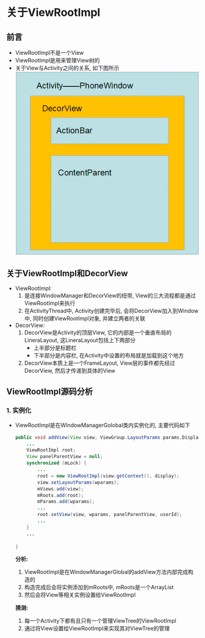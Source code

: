 # 关于ViewRootImpl

## 前言
* ViewRootImpl不是一个View
* ViewRootImpl是用来管理View树的
* 关于View与Activity之间的关系, 如下图所示
![关于View与Activity的关系](./关于ViewRootImpl/View与Activity的关系.png)

## 关于ViewRootImpl和DecorView
* ViewRootImpl: 
    1. 是连接WindowManager和DecorView的纽带, View的三大流程都是通过ViewRootImpl来执行
    2. 在ActivityThread中, Activity创建完毕后, 会将DecorView加入到Window中, 同时创建ViewRootImpl对象, 并建立两者的关联
* DecorView:
    1. DecorView是Activity的顶层View, 它的内部是一个垂直布局的LineraLayout, 这LineraLayout包括上下两部分
        * 上半部分是标题栏
        * 下半部分是内容栏, 在Activity中设置的布局就是加载到这个地方
    2. DecorView本质上是一个FrameLayout, View层的事件都先经过DecorView, 然后才传递到具体的View

## ViewRootImpl源码分析

### 1. 实例化
* ViewRootImpl是在WIndowManagerGolobal类内实例化的, 主要代码如下
    ```java
    public void addView(View view, ViewGroup.LayoutParams params,Display display, Window parentWindow, int userId) {
        ...
        ViewRootImpl root;
        View panelParentView = null;
        synchronized (mLock) {
            ...
            root = new ViewRootImpl(view.getContext(), display);
            view.setLayoutParams(wparams);
            mViews.add(view);
            mRoots.add(root);
            mParams.add(wparams);
            ...
            root.setView(view, wparams, panelParentView, userId);
            ...
        }
        ...

    }
    ```
    **分析:**  
    1.  ViewRootImpl是在WindowManagerGlobal的addView方法内部完成构造的
    2. 构造完成后会将实例添加到mRoots中, mRoots是一个ArrayList
    3. 然后会将View等相关实例设置给ViewRootImpl

    **猜测:**  
    1. 每一个Activity下都有且只有一个管理ViewTree的ViewRootImpl
    2. 通过将View设置给ViewRootImpl来实现其对ViewTree的管理
